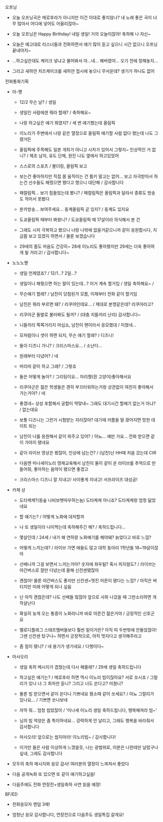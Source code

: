 오프닝



- 오늘 오프닝곡은 메로후라가 아니지만 이건 이대로 좋지않나? 내 노래 좋은 곡이 너무 많아서 어디에 넣어도 어울리잖아~

- 오늘 오프닝은 Happy Birthday! 내일 생일! 거의 오늘이잖아! 축하해 나 자신~

- 오늘은 예고대로 리스너들과 전화하면서 얘기 많이 듣고 싶으니 시간 없으니 오프닝 끝내야지~

- ...하고싶은데도 케이크 넣냐고 물어봐서 아...네... 해버렸어... 오기 전에 정해놓지... 

- 그리고 새하얀 치즈케이크를 새하얀 접시에 놓으니 무서운데? 생기가 하나도 없어



전화통화기획

- 아-쨩 

  - 12/2 무슨 날? / 생일

  - 생일인 사람에겐 뭐라 할래? / 축하해요~ 

  - 나랑 하고싶은 얘기 뭐였지? / 세 번 얘기했는데 올림픽

  - 이노리가 주변에서 나랑 같은 열정으로 올림픽 얘기할 사람 없다 했는데 나도 그랬거든

  - 올림픽에 주목해도 일본 개최가 아니고 시차가 있어서 그렇지~ 인상적인 거 없니? / 체조 남자, 유도 단체, 원진 나도 옆에서 하고있었어

  - 스스로의 스포츠 / 볼더링, 올림픽 보고

  - 보는건 좋아하지만 직접 몸 움직이는 건 묄키 말고는 없어... 보고 자극받아서 하는건 선수들도 해줬으면 했다고 했으니 대단해 / 감사합니다

  - 패럴림픽... 보기 힘들었는데 봤니? / 패럴림픽은 올림픽과 달라서 종류도 방송도 적어서 못봤다

  - 분카방송... 보여주세요... 동계올림픽 곧 있지? / 동계도 있지요

  - 도쿄올림픽 때부터 봐왔니? / 도쿄올림픽 때 17살이라 의식해서 본 건 

  - 그래도 시차 극복하고 봤으니 너랑 나밖에 없을거같으니까 같이 응원합시다, 지금쯤 보고 있겠지 하면서 / 물론 보겠습니다

  - 29세의 몸도 마음도 건강히~ 28세 이노리도 좋아했지만 29세는 더욱 좋아하게 될 거라고! / 감사합니다~

- 노노노쨩

  - 생일 언제였죠? / 12/1...? 2일...? 

  - 생일이니 해줫으면 하는 말이 있는데...? 이거 계속 할거임 / 생일 축하해요~ / 

  - 무슨얘기 할래? / 남친이 당첨된거 모름, 이제부터 전화 같이 할거임

  - 남친은 뭐라 부르면 돼? / 리쿠야인데요... / 제대로 본명같은데? 리쿠야라고?

  - 리쿠야군 돌발로 불러봐도 될까? / (대충 지들끼리 난리) 감사합니다~

  - 니들끼리 쪽쪽거리지 마십쇼, 남친이 팬이라서 응모했대 / 미쳤네...

  - 모처럼이니 셋이 하면 되지, 무슨 얘기 할래? / 디즈니!

  - 둘이 디즈니 가니? / 크리스마스요... / 소난다...

  - 원래부터 다녔어? / 네

  - 머리띠 같이 하고 그래? / 그렇죠

  - 둘은 어떻게 놀아? / 그리팅이요... 마리쨩(흰 고양이)좋아해서요 

  - 리쿠야군은 젊은 학생들은 괜히 부끄러워하는거랑 상관없이 여친이 좋아해서 가는거야? / 네

  - 좋겠네~ 상성 포함해서 궁합이 딱맞네~ 그래도 대기시간 할얘기 없는거 아냐? / 없는데요

  - 보통 디즈니는 그런거 시험받는 자리잖아? 대기때 커플들 말 끊어지면 망한 데이트 되는

  - 남친이 나를 응원해서 같이 와주고 있어? / 아뇨... 얘만 가요... 전화 받으면 같이 가야지 됐네요

  - 같이 라이브 영상은 봤잖아, 인상에 남는건? / (남친)난 HH때 처음 갔는데 CtR 

  - 다음엔 미나세이노리 영재교육해서 남친이 둘이 같이 온 라이브를 추억으로 만들어줘, 좋아하는 음악이 됐으면 좋겠고

  - 크리스마스 디즈니 잘 지내고! 사이좋게 지내고! 서프라이즈 대성공!

- 카제 상

  - 도타케케?(동숲 나비보벳따우하는놈) 도타케케 아니죠? 도타케케랑 엄청 닮았네요

  - 할 얘기는? / 어떻게 노화에 대처할까

  - 나 또 생일이라 나이먹는데 축하해주긴 해? / 축하드립니다...

  - 몇살인데 / 24세 / 내가 왜 연하랑 노화얘기를 해야돼? 늙었다고 바로 느낌?

  - 어떻게 느끼는데? / 라이브 가면 애들도 많고 대학 동아리 1학년들 18~19살이잖아

  - 선배니까 그걸 보면서 느끼는거야? 숫자에 좌우됨? 혹시 피지컬도? / 라이브는 야간버스로 잘만 다녔는데 올해 신칸센됐잖아

  - 괜찮아! 물론 야간버스도 좋지만 신칸센=멋진 어른이 됐다는 느낌? / 아직은 버티지만 미래 어떻게 되나 싶음

  - 난 아직 괜찮은데? 나도 선배들 많잖아 앞으로 사회 나갔을 때 그딴소리하면 개작살난다

  - 확실히 늦게 오는 통증이 노화라니까 바로 아픈건 젊은거야 / 긍정적인 신호군요

  - 멜로디플래그 스태프멤버들보다 훨씬 밑이거든? 아직 띠 두번밖에 안돌았잖아! 그땐 신칸센 탔구나~ 하면서 긍정적으로, 아직 멋지다고 생각해주라고

  - 좀 힘이 됐니? / 네 용기가 생기네요 / 다행이다~

- 마사오리

  - 생일 축하 메시지가 겹쳤는데 다시 해줄래? / 29세 생일 축하드립니다

  - 하고싶은 얘기는? / 메로후라 하면 역시 이노리 빔이잖아요? 서로 쏘시죠 / 그럴리가 있나 너 그 회차만 듣니? 그리고 너도 쏜다고? 미쳤니?

  - 물론 빔 받으면서 같이 쏜다니 기쁘네요 평소때 같이 쏘세요? / 아뇨 그럴리가 있나요... / 기쁘면 쏘나보네

  - 자막 줘... 엄청 씹었잖아 / '미나세 이노리 생일 축하드립니다, 행복해져라 빔~'

  - 님의 빔 억양은 좀 특이하네요... 강력하게 안 날리고, 그래도 행복을 바라줘서 감사합니다

  - 마사오리! 앞으로는 씹지마라! 이노리빔~ / 감사합니다!

  - 이거만 들은 사람 이상하게 느꼈을듯, 나는 광범위로, 이분은 나한테만 날렸구나 싶네, 그래도 감사합니다



- 모두의 축하 메시지와 응모 감사! 여러분의 열정이 느껴져서 좋았다

- 다음 공개녹화 또 있으면 또 같이 얘기하고싶음!

- 다음주에도 전화 연장전+생일축하 사연 읽을 예정!



BF/ED

- 전화응모자 랜덤 3매!

- 엄청난 응모 감사합니다, 연장전으로 다음주도 생일특집 갈게요!
